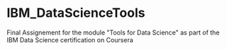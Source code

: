 # IBM_DataScienceTools
Final Assignement for the module "Tools for Data Science" as part of the IBM Data Science certification on Coursera
